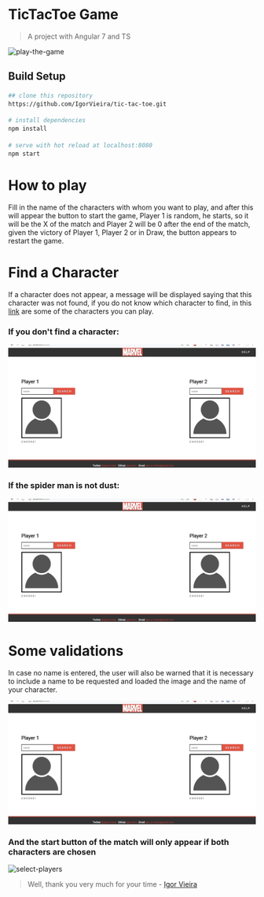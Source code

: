 # TicTacToe Game

> A project with Angular 7 and TS

![play-the-game](https://github.com/IgorVieira/tic-tac-toe/blob/master/screens/play-the-game.gif?raw=true)

## Build Setup

``` bash
## clone this repository
https://github.com/IgorVieira/tic-tac-toe.git

# install dependencies
npm install

# serve with hot reload at localhost:8080
npm start

```

# How to play

Fill in the name of the characters with whom you want to play, and after this will appear the button to start the game, Player 1 is random, he starts, so it will be the X of the match and Player 2 will be 0 after the end of the match, given the victory of Player 1, Player 2 or in Draw, the button appears to restart the game.

# Find a Character

If a character does not appear, a message will be displayed saying that this character was not found, if you do not know which character to find, in this [link](https://www.marvel.com/characters) are some of the characters you can play.

### If you don't find a character:

![hero-not-found](https://github.com/IgorVieira/tic-tac-toe/blob/master/screens/hero-not-found.gif?raw=true)


### If the spider man is not dust:
![load-character](https://github.com/IgorVieira/tic-tac-toe/blob/master/screens/load-character.gif?raw=true)


# Some validations

In case no name is entered, the user will also be warned that it is necessary to include a name to be requested and loaded the image and the name of your character.

![fill-the-name](https://github.com/IgorVieira/tic-tac-toe/blob/master/screens/fill-the-name.gif?raw=true)


### And the start button of the match will only appear if both characters are chosen


![select-players](https://github.com/IgorVieira/tic-tac-toe/blob/master/screens/select-players.gif?raw=true)


> Well, thank you very much for your time - [Igor Vieira](https://twitter.com/igorprvieira)


